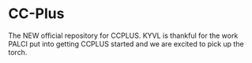 # CC-Plus
The NEW official repository for CCPLUS.  KYVL is thankful for the work PALCI put into getting CCPLUS started and we are excited to pick up the torch.

